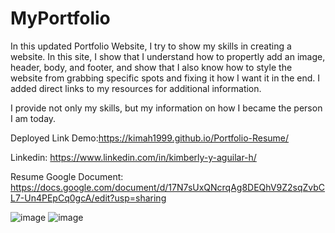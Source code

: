 # MyPortfolio
In this updated Portfolio Website, I try to show my skills in creating a website. In this site, I show that I understand how to propertly add an image, header, body, and footer, and show that I also know how to style the website from grabbing specific spots and fixing it how I want it in the end. I added direct links to my resources for additional information.

I provide not only my skills, but my information on how I became the person I am today. 

Deployed Link Demo:https://kimah1999.github.io/Portfolio-Resume/


Linkedin: https://www.linkedin.com/in/kimberly-y-aguilar-h/

Resume Google Document: https://docs.google.com/document/d/17N7sUxQNcrqAg8DEQhV9Z2sqZvbCL7-Un4PEpCq0gcA/edit?usp=sharing

![image](https://user-images.githubusercontent.com/87666809/152055379-f31cab6a-8f38-4d0c-bd99-4e7422e26b84.png)
![image](https://user-images.githubusercontent.com/87666809/154198192-8b93a53b-cfba-4d24-bb01-f9b5baaf3ae2.png)


